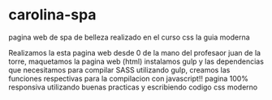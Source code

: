 # carolina-spa
pagina web de spa de belleza realizado en el curso css la guia moderna

Realizamos la esta pagina web desde 0 de la mano del profesaor juan de la torre,
maquetamos la pagina web (html) instalamos gulp y las dependencias que necesitamos para compilar SASS utilizando gulp,
creamos las funciones respectivas para la compilacion con javascript!! 
pagina 100% responsiva utilizando buenas practicas y escribiendo codigo css moderno 
